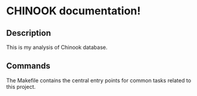 # CHINOOK documentation!

## Description

This is my analysis of Chinook database.

## Commands

The Makefile contains the central entry points for common tasks related to this project.

